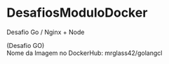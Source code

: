 # DesafiosModuloDocker
Desafio Go / Nginx  + Node

(Desafio GO) <br />
Nome da Imagem no DockerHub: mrglass42/golangcl
